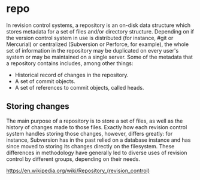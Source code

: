 # repo

In revision control systems, a repository is an on-disk data structure which
stores metadata for a set of files and/or directory structure. Depending on if
the version control system in use is distributed (for instance, #git or Mercurial)
or centralized (Subversion or Perforce, for example), the whole set of
information in the repository may be duplicated on every user's system or may
be maintained on a single server. Some of the metadata that a repository
contains includes, among other things:

- Historical record of changes in the repository.
- A set of commit objects.
- A set of references to commit objects, called heads.


Storing changes
--------------------------------------------------

The main purpose of a repository is to store a set of files, as well as the
history of changes made to those files. Exactly how each revision control
system handles storing those changes, however, differs greatly: for instance,
Subversion has in the past relied on a database instance and has since moved to
storing its changes directly on the filesystem. These differences in
methodology have generally led to diverse uses of revision control by different
groups, depending on their needs.



https://en.wikipedia.org/wiki/Repository_(revision_control)
